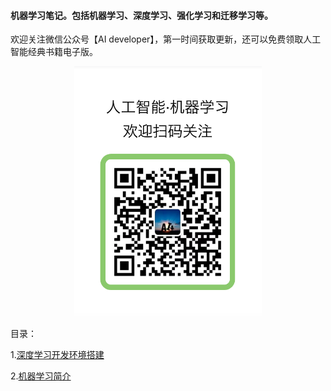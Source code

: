 #### 机器学习笔记。包括机器学习、深度学习、强化学习和迁移学习等。

欢迎关注微信公众号【AI developer】，第一时间获取更新，还可以免费领取人工智能经典书籍电子版。

<div align=center>
<div style="align: center" >
<img src="qrcode.png"   width = "300" height = "400" />
</div>
</div>



目录：

1.[深度学习开发环境搭建](深度学习开发环境搭建.md)

2.[机器学习简介](机器学习简介.md)

